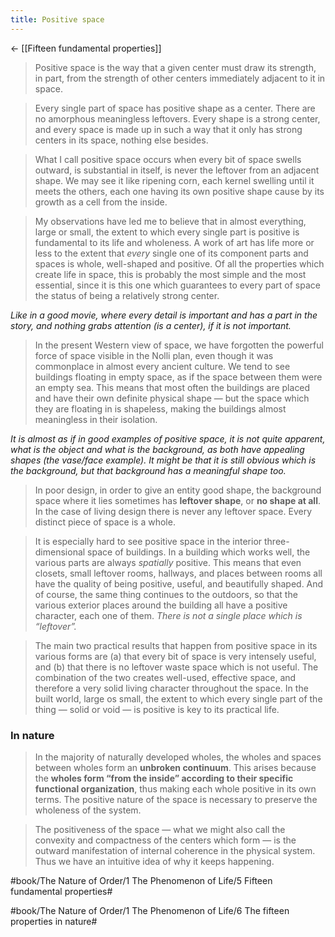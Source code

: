 ```yaml
---
title: Positive space
---
```


<- [[Fifteen fundamental properties]]

> Positive space is the way that a given center must draw its strength, in part, from the strength of other centers immediately adjacent to it in space.

> Every single part of space has positive shape as a center. There are no amorphous meaningless leftovers. Every shape is a strong center, and every space is made up in such a way that it only has strong centers in its space, nothing else besides.

> What I call positive space occurs when every bit of space swells outward, is substantial in itself, is never the leftover from an adjacent shape. We may see it like ripening corn, each kernel swelling until it meets the others, each one having its own positive shape cause by its growth as a cell from the inside.

> My observations have led me to believe that in almost everything, large or small, the extent to which every single part is positive is fundamental to its life and wholeness. A work of art has life more or less to the extent that *every* single one of its component parts and spaces is whole, well-shaped and positive. Of all the properties which create life in space, this is probably the most simple and the most essential, since it is this one which guarantees to every part of space the status of being a relatively strong center.

*Like in a good movie, where every detail is important and has a part in the story, and nothing grabs attention (is a center), if it is not important.*

> In the present Western view of space, we have forgotten the powerful force of space visible in the Nolli plan, even though it was commonplace in almost every ancient culture. We tend to see buildings floating in empty space, as if the space between them were an empty sea. This means that most often the buildings are placed and have their own definite physical shape — but the space which they are floating in is shapeless, making the buildings almost meaningless in their isolation.

*It is almost as if in good examples of positive space, it is not quite apparent, what is the object and what is the background, as both have appealing shapes (the vase/face example). It might be that it is still obvious which is the background, but that background has a meaningful shape too.*

> In poor design, in order to give an entity good shape, the background space where it lies sometimes has **leftover shape**, or **no shape at all**. In the case of living design there is never any leftover space. Every distinct piece of space is a whole.

> It is especially hard to see positive space in the interior three-dimensional space of buildings. In a building which works well, the various parts are always *spatially* positive. This means that even closets, small leftover rooms, hallways, and places between rooms all have the quality of being positive, useful, and beautifully shaped. And of course, the same thing continues to the outdoors, so that the various exterior places around the building all have a positive character, each one of them. *There is not a single place which is “leftover”.*

> The main two practical results that happen from positive space in its various forms are (a) that every bit of space is very intensely useful, and (b) that there is no leftover waste space which is not useful. The combination of the two creates well-used, effective space, and therefore a very solid living character throughout the space.
> In the built world, large os small, the extent to which every single part of the thing — solid or void — is positive is key to its practical life.

### In nature
> In the majority of naturally developed wholes, the wholes and spaces between wholes form an **unbroken continuum**. This arises because the **wholes form “from the inside” according to their specific functional organization**, thus making each whole positive in its own terms. The positive nature of the space is necessary to preserve the wholeness of the system.

> The positiveness of the space — what we might also call the convexity and compactness of the centers which form — is the outward manifestation of internal coherence in the physical system. Thus we have an intuitive idea of why it keeps happening.

#book/The Nature of Order/1 The Phenomenon of Life/5 Fifteen fundamental properties#

#book/The Nature of Order/1 The Phenomenon of Life/6 The fifteen properties in nature#